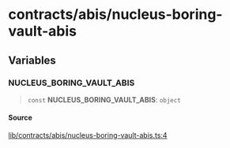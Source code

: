 # contracts/abis/nucleus-boring-vault-abis

## Variables

### NUCLEUS\_BORING\_VAULT\_ABIS

> `const` **NUCLEUS\_BORING\_VAULT\_ABIS**: `object`

#### Source

[lib/contracts/abis/nucleus-boring-vault-abis.ts:4](https://github.com/PufferFinance/puffer-sdk/blob/eca497d16ab6fc5ed47eb2db977f715df56cdbcf/lib/contracts/abis/nucleus-boring-vault-abis.ts#L4)
